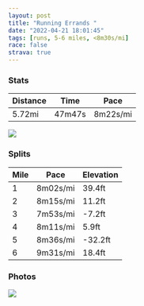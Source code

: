 ```yaml
---
layout: post
title: "Running Errands "
date: "2022-04-21 18:01:45"
tags: [runs, 5-6 miles, <8m30s/mi]
race: false
strava: true
---
```


### Stats

| Distance | Time | Pace |
|----------|------|------|
|5.72mi|47m47s|8m22s/mi|

<img src='https://maps.googleapis.com/maps/api/staticmap?maptype=roadmap&path=enc:icwwFtksbM^Sd@_Ap@eDm@WqAu@Wg@q@{@a@SAk@WKi@E_@OGY^{Aj@m@Pi@HK\OPaBj@eAPcA@q@GU@a@SKy@y@i@]QSEe@K[YF?Jq@Ho@YcA}@kAe@S]a@_@g@OeBuAa@M_AaA[KKLMu@a@[}Bw@w@y@{@MYB]Ge@Se@[m@Se@o@[Y_B_A][Wc@oBkA_@Ce@i@WSK[MKAKWWsAu@i@i@]U_Bm@aAq@]]GUk@{@[`AiAvAF}Dx@o@Nc@d@QH[RULE?GWSv@h@VFNPb@@h@S@CCADDK@FFh@DNHP\hACvC`@rA?tAn@d@HX\XFtAIb@TrBxBnDnBTDHLEXj@Zb@f@ZFFFFGVLv@MLPn@GlADbBXxBbAj@FjAdAfCh@d@VFJv@Jr@b@x@t@RVHTh@t@l@vARPZLVGJBp@Zl@l@`@Tb@OPJjAnAp@dAXHXPZl@XR\LR?XPX@b@b@`@NrAjBx@h@dATXh@|DdDZp@vAR^VPV\FTCj@Zj@j@LE^PdDlDrA`A\f@TAx@r@n@C^LPXb@PZV`@RdAdAXb@h@N\Vt@`AhCxA`@Hf@j@ZR|@V`AbAn@X`@XnAd@Z^`@T\^p@Tx@l@`@y@\{ARa@Pu@v@}BNu@t@eBT_@\qARUJ]XaBZ_ARa@b@yAd@c@FSh@_AHmA`@k@?OHUPCJKJ_ALi@p@{ADy@FGD@\XxAn@dAp@V`@KtBSf@c@~Am@~AOl@]Za@R]\c@vC]fBe@Ds@vAE^Qb@Mt@Sj@El@UZ_AbCQj@If@Qp@]x@ERYf@@\KXa@^c@MYJ}@@ULMXQx@Wf@u@hCQ`@CVU|@CVOTc@lAu@Q_BgAe@OiAGUPMfAq@bAe@rAc@x@a@lAUhACt@g@lAa@pAKt@Sp@y@dASf@c@^Gf@B~@GXTE@O[HiAMg@RaA}@e@MuA{@c@?@BIHCAMTu@Y_CoAs@g@_@GuA{@]_@CMw@m@uBs@o@?{@eAa@KYc@[Sa@e@YQ_@e@}BsA_Aw@wAw@k@SaAAoA|@Sh@QGEGLmAc@Io@?i@JOP&key=AIzaSyC1MId7bFpkLXNAaYhBSTb8jLyiSqzbDtM&size=800x800&markers=color:yellow|label:S|40.75589,-73.99627&markers=color:green|label:F|40.753360000000015,-74.0021799999999'>

### Splits

| Mile | Pace | Elevation |
|------|------|-----------|
|1|8m02s/mi|39.4ft|
|2|8m15s/mi|11.2ft|
|3|7m53s/mi|-7.2ft|
|4|8m11s/mi|5.9ft|
|5|8m36s/mi|-32.2ft|
|6|9m31s/mi|18.4ft|

### Photos
<img src='https://dgtzuqphqg23d.cloudfront.net/xf_hc0GxoViLp0xPFx3gHLB998zTZA_ZB2u1UTgkBdo-576x768.jpg'>
